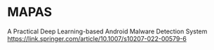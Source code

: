 # MAPAS
A Practical Deep Learning-based Android Malware Detection System
https://link.springer.com/article/10.1007/s10207-022-00579-6
